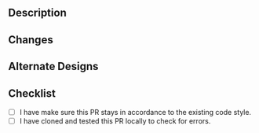 ## Description
<!-- Create a description of the change, if applicable mention a related issue using the '#' character. -->

## Changes
<!--
Make a list of all the changes you have made and why you have made them:

- Change 1...
- Change 2...
- Etc.
-->

## Alternate Designs
<!-- List any alternatives you might have considered and why you picked this one. -->

## Checklist
<!-- Place an `X` between the square brackets. -->
- [ ] I have make sure this PR stays in accordance to the existing code style.
- [ ] I have cloned and tested this PR locally to check for errors.
